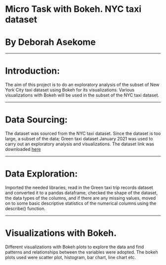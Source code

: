 # Micro Task with Bokeh. NYC taxi dataset

# By Deborah Asekome


----
# Introduction: 
The aim of this project is to do an exploratory analysis of the subset of New York City taxi dataset using Bokeh for its visualizations. Various visualizations with Bokeh will be used in the subset of the NYC taxi dataset.


-----
# Data Sourcing: 
The dataset was sourced from the NYC taxi dataset. Since the dataset is too large, a subset of the data; Green taxi dataset January 2021 was used to carry out an exploratory analysis and visualizations. The dataset link was downloaded [here](https://www.nyc.gov/site/tlc/about/tlc-trip-record-data.page)


-----
# Data Exploration: 
 Imported the needed libraries, read in the Green taxi trip records dataset and converted it to a pandas dataframe, checked the shape of the dataset, the data types of the columns, and if there are any missing values, moved on to some basic descriptive statistics of the numerical columns using the describe() function.


----
# Visualizations with Bokeh. 
Different visualizations with Bokeh plots to explore the data and find patterns and relationships between the variables were adopted. The bokeh plots used were scatter plot, histogram, bar chart, line chart etc.

